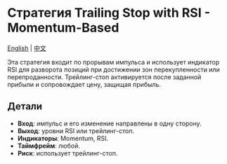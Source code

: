 # Стратегия Trailing Stop with RSI - Momentum-Based
[English](README.md) | [中文](README_cn.md)

Эта стратегия входит по прорывам импульса и использует индикатор RSI для разворота позиций при достижении зон перекупленности или перепроданности. Трейлинг-стоп активируется после заданной прибыли и сопровождает цену, защищая прибыль.

## Детали

- **Вход**: импульс и его изменение направлены в одну сторону.
- **Выход**: уровни RSI или трейлинг-стоп.
- **Индикаторы**: Momentum, RSI.
- **Таймфрейм**: любой.
- **Риск**: использует трейлинг-стоп.
